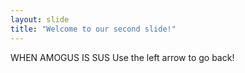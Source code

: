 ```yaml
---
layout: slide
title: "Welcome to our second slide!"
---
```

WHEN AMOGUS IS SUS
Use the left arrow to go back!
